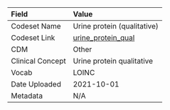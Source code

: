 |Field            |Value                       |
|:----------------|:---------------------------|
|Codeset Name     |Urine protein (qualitative) |
|Codeset Link     |[urine_protein_qual](https://github.com/PEDSnet/Variable-Dictionary/blob/main/measurement/urine_protein_qual.csv)|
|CDM              |Other                       |
|Clinical Concept |Urine protein qualitative   |
|Vocab            |LOINC                       |
|Date Uploaded    |2021-10-01                  |
|Metadata         |N/A                         |
